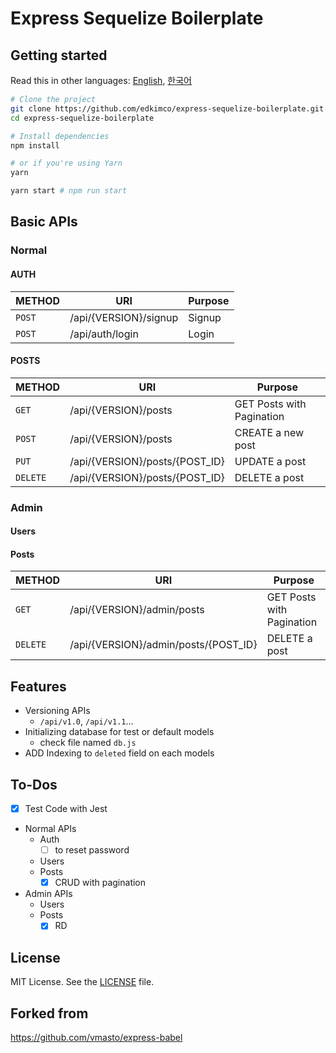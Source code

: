 # Express Sequelize Boilerplate

## Getting started

Read this in other languages: [English](README.md), [한국어](README.ko.md)

```sh
# Clone the project
git clone https://github.com/edkimco/express-sequelize-boilerplate.git
cd express-sequelize-boilerplate

# Install dependencies
npm install

# or if you're using Yarn
yarn
```

```sh
yarn start # npm run start
```

## Basic APIs
### Normal
#### AUTH
| METHOD | URI                   | Purpose |
| ------ | --------------------- | ------- |
| `POST` | /api/{VERSION}/signup | Signup  |
| `POST` | /api/auth/login       | Login   |

#### POSTS
| METHOD   | URI                            | Purpose                   |
| -------- | ------------------------------ | ------------------------- |
| `GET`    | /api/{VERSION}/posts           | GET Posts with Pagination |
| `POST`   | /api/{VERSION}/posts           | CREATE a new post         |
| `PUT`    | /api/{VERSION}/posts/{POST_ID} | UPDATE a post             |
| `DELETE` | /api/{VERSION}/posts/{POST_ID} | DELETE a post             |

### Admin
#### Users
#### Posts
| METHOD   | URI                                  | Purpose                   |
| -------- | ------------------------------------ | ------------------------- |
| `GET`    | /api/{VERSION}/admin/posts           | GET Posts with Pagination |
| `DELETE` | /api/{VERSION}/admin/posts/{POST_ID} | DELETE a post             |

## Features

- Versioning APIs
  - `/api/v1.0`, `/api/v1.1`...
- Initializing database for test or default models
  - check file named `db.js`
- ADD Indexing to `deleted` field on each models

## To-Dos
- [x] Test Code with Jest
- Normal APIs
  - Auth
    - [ ] to reset password
  - Users
  - Posts
    - [x] CRUD with pagination
- Admin APIs
  - Users
  - Posts
    - [x] RD

## License
MIT License. See the [LICENSE](LICENSE) file.

## Forked from
https://github.com/vmasto/express-babel

